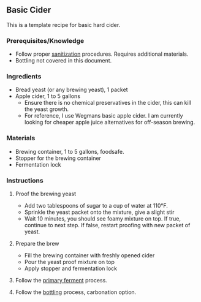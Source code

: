 ## Basic Cider

This is a template recipe for basic hard cider.

### Prerequisites/Knowledge

* Follow proper [sanitization](../techniques/sanitization.md) procedures. Requires additional materials.
* Bottling not covered in this document.

### Ingredients
* Bread yeast (or any brewing yeast), 1 packet
* Apple cider, 1 to 5 gallons
    * Ensure there is no chemical preservatives in the cider, this can kill the yeast growth.
    * For reference, I use Wegmans basic apple cider. I am currently looking for cheaper apple juice alternatives for off-season brewing.

### Materials
* Brewing container, 1 to 5 gallons, foodsafe.
* Stopper for the brewing container
* Fermentation lock

### Instructions
1. Proof the brewing yeast
    * Add two tablespoons of sugar to a cup of water at 110&deg;F.
    * Sprinkle the yeast packet onto the mixture, give a slight stir
    * Wait 10 minutes, you should see foamy mixture on top. If true, continue to next step. If false, restart proofing with new packet of yeast.
2. Prepare the brew
    * Fill the brewing container with freshly opened cider
    * Pour the yeast proof mixture on top
    * Apply stopper and fermentation lock

3. Follow the [primary ferment](../techniques/primary_ferment.md) process.
4. Follow the [bottling](../techniques/bottling.md) process, carbonation option.